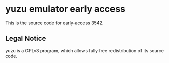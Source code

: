 yuzu emulator early access
=============

This is the source code for early-access 3542.

## Legal Notice

yuzu is a GPLv3 program, which allows fully free redistribution of its source code.
